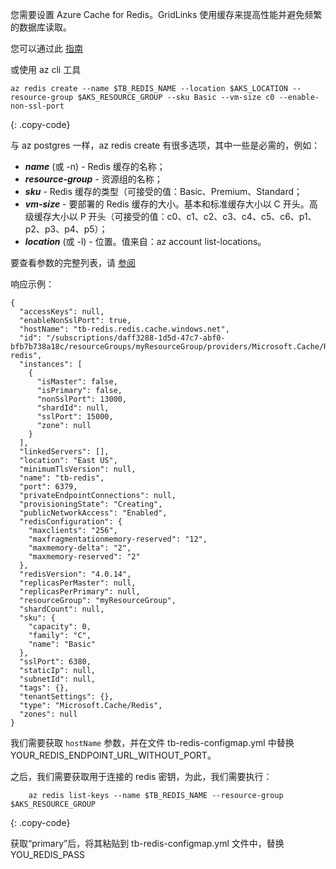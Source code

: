 您需要设置 Azure Cache for Redis。GridLinks 使用缓存来提高性能并避免频繁的数据库读取。

您可以通过此 [指南](https://docs.microsoft.com/en-us/azure/azure-cache-for-redis/quickstart-create-redis)

或使用 az cli 工具
```
az redis create --name $TB_REDIS_NAME --location $AKS_LOCATION --resource-group $AKS_RESOURCE_GROUP --sku Basic --vm-size c0 --enable-non-ssl-port 
```
{: .copy-code}

与 az postgres 一样，az redis create 有很多选项，其中一些是必需的，例如：

  - ***name*** (或 -n) - Redis 缓存的名称；
  - ***resource-group*** - 资源组的名称；
  - ***sku*** - Redis 缓存的类型（可接受的值：Basic、Premium、Standard；
  - ***vm-size*** - 要部署的 Redis 缓存的大小。基本和标准缓存大小以 C 开头。高级缓存大小以 P 开头（可接受的值：c0、c1、c2、c3、c4、c5、c6、p1、p2、p3、p4、p5）；
  - ***location*** (或 -l) - 位置。值来自：az account list-locations。

要查看参数的完整列表，请 [参阅](https://docs.microsoft.com/en-us/cli/azure/redis?view=azure-cli-latest#az_redis_create)

响应示例：
```
{
  "accessKeys": null,
  "enableNonSslPort": true,
  "hostName": "tb-redis.redis.cache.windows.net",
  "id": "/subscriptions/daff3288-1d5d-47c7-abf0-bfb7b738a18c/resourceGroups/myResourceGroup/providers/Microsoft.Cache/Redis/tb-redis",
  "instances": [
    {
      "isMaster": false,
      "isPrimary": false,
      "nonSslPort": 13000,
      "shardId": null,
      "sslPort": 15000,
      "zone": null
    }
  ],
  "linkedServers": [],
  "location": "East US",
  "minimumTlsVersion": null,
  "name": "tb-redis",
  "port": 6379,
  "privateEndpointConnections": null,
  "provisioningState": "Creating",
  "publicNetworkAccess": "Enabled",
  "redisConfiguration": {
    "maxclients": "256",
    "maxfragmentationmemory-reserved": "12",
    "maxmemory-delta": "2",
    "maxmemory-reserved": "2"
  },
  "redisVersion": "4.0.14",
  "replicasPerMaster": null,
  "replicasPerPrimary": null,
  "resourceGroup": "myResourceGroup",
  "shardCount": null,
  "sku": {
    "capacity": 0,
    "family": "C",
    "name": "Basic"
  },
  "sslPort": 6380,
  "staticIp": null,
  "subnetId": null,
  "tags": {},
  "tenantSettings": {},
  "type": "Microsoft.Cache/Redis",
  "zones": null
}
```

我们需要获取 `hostName` 参数，并在文件 tb-redis-configmap.yml 中替换 YOUR_REDIS_ENDPOINT_URL_WITHOUT_PORT。

之后，我们需要获取用于连接的 redis 密钥，为此，我们需要执行：
```
    az redis list-keys --name $TB_REDIS_NAME --resource-group $AKS_RESOURCE_GROUP
```
{: .copy-code}

获取“primary”后，将其粘贴到 tb-redis-configmap.yml 文件中，替换 YOU_REDIS_PASS